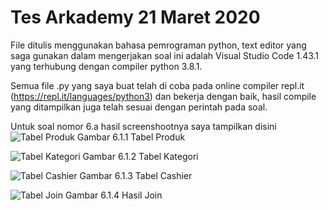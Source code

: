 # Tes Arkademy 21 Maret 2020

File ditulis menggunakan bahasa pemrograman python, text editor yang saga gunakan dalam mengerjakan soal ini adalah Visual Studio Code 1.43.1 yang terhubung dengan compiler python 3.8.1.

Semua file .py yang saya buat telah di coba pada online compiler repl.it (https://repl.it/languages/python3) dan bekerja dengan baik, hasil compile yang ditampilkan juga telah sesuai dengan perintah pada soal.

Untuk soal nomor 6.a hasil screenshootnya saya tampilkan disini
![Tabel Produk](https://i.imgur.com/90qDXsK.png)
Gambar 6.1.1 Tabel Produk


![Tabel Kategori](https://i.imgur.com/UO05Xyu.png)
Gambar 6.1.2 Tabel Kategori


![Tabel Cashier](https://i.imgur.com/5Ly38UA.png)
Gambar 6.1.3 Tabel Cashier


![Tabel Join](https://imgur.com/lf7chFc.png)
Gambar 6.1.4 Hasil Join
